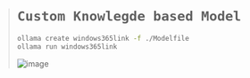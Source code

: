 ># `Custom Knowlegde based Model`
>
>```bash
>ollama create windows365link -f ./Modelfile
>ollama run windows365link
>```
>
>![image](https://github.com/user-attachments/assets/8abae302-06a1-4b19-bdd2-dac6db285701)

